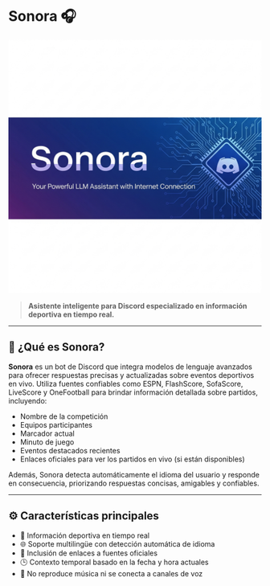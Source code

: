 # Sonora 🎧

![Banner de Sonora](https://github.com/Panxito24/Sonora_Bot/blob/main/sonora.png)

> **Asistente inteligente para Discord especializado en información deportiva en tiempo real.**

---

## 🤖 ¿Qué es Sonora?

**Sonora** es un bot de Discord que integra modelos de lenguaje avanzados para ofrecer respuestas precisas y actualizadas sobre eventos deportivos en vivo. Utiliza fuentes confiables como ESPN, FlashScore, SofaScore, LiveScore y OneFootball para brindar información detallada sobre partidos, incluyendo:

- Nombre de la competición
- Equipos participantes
- Marcador actual
- Minuto de juego
- Eventos destacados recientes
- Enlaces oficiales para ver los partidos en vivo (si están disponibles)

Además, Sonora detecta automáticamente el idioma del usuario y responde en consecuencia, priorizando respuestas concisas, amigables y confiables.

---

## ⚙️ Características principales

- 🎯 Información deportiva en tiempo real
- 🌐 Soporte multilingüe con detección automática de idioma
- 🔗 Inclusión de enlaces a fuentes oficiales
- 🕒 Contexto temporal basado en la fecha y hora actuales
- 🚫 No reproduce música ni se conecta a canales de voz
